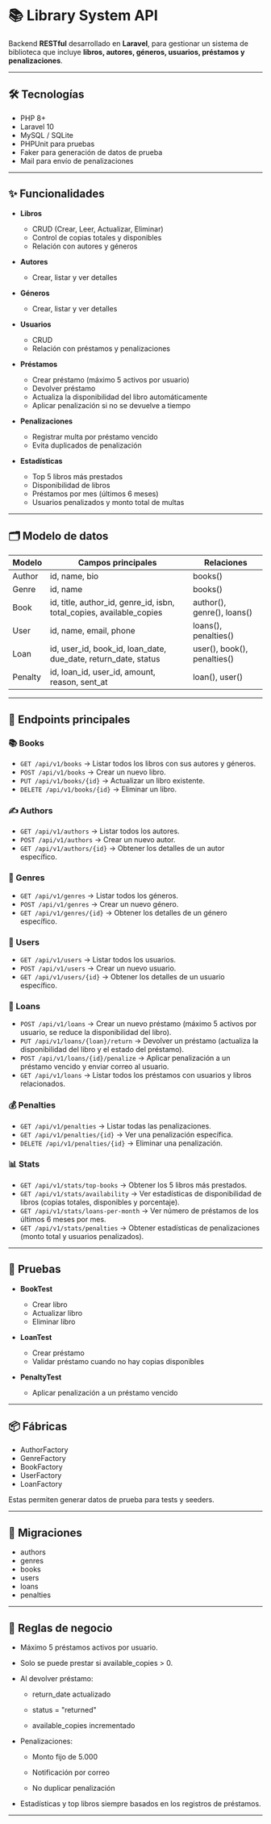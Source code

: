 
# 📚 Library System API

Backend **RESTful** desarrollado en **Laravel**, para gestionar un sistema de biblioteca que incluye **libros, autores, géneros, usuarios, préstamos y penalizaciones**.

---

## 🛠 Tecnologías

- PHP 8+
- Laravel 10
- MySQL / SQLite
- PHPUnit para pruebas
- Faker para generación de datos de prueba
- Mail para envío de penalizaciones

---

## ✨ Funcionalidades

- **Libros**
  - CRUD (Crear, Leer, Actualizar, Eliminar)
  - Control de copias totales y disponibles
  - Relación con autores y géneros

- **Autores**
  - Crear, listar y ver detalles

- **Géneros**
  - Crear, listar y ver detalles

- **Usuarios**
  - CRUD
  - Relación con préstamos y penalizaciones

- **Préstamos**
  - Crear préstamo (máximo 5 activos por usuario)
  - Devolver préstamo
  - Actualiza la disponibilidad del libro automáticamente
  - Aplicar penalización si no se devuelve a tiempo

- **Penalizaciones**
  - Registrar multa por préstamo vencido
  - Evita duplicados de penalización

- **Estadísticas**
  - Top 5 libros más prestados
  - Disponibilidad de libros
  - Préstamos por mes (últimos 6 meses)
  - Usuarios penalizados y monto total de multas

---

## 🗂 Modelo de datos

| Modelo | Campos principales | Relaciones |
|--------|------------------|-----------|
| Author | id, name, bio | books() |
| Genre  | id, name | books() |
| Book   | id, title, author_id, genre_id, isbn, total_copies, available_copies | author(), genre(), loans() |
| User   | id, name, email, phone | loans(), penalties() |
| Loan   | id, user_id, book_id, loan_date, due_date, return_date, status | user(), book(), penalties() |
| Penalty| id, loan_id, user_id, amount, reason, sent_at | loan(), user() |

---

## 🚀 Endpoints principales

### 📚 Books
- `GET /api/v1/books` → Listar todos los libros con sus autores y géneros.
- `POST /api/v1/books` → Crear un nuevo libro.
- `PUT /api/v1/books/{id}` → Actualizar un libro existente.
- `DELETE /api/v1/books/{id}` → Eliminar un libro.

### ✍️ Authors
- `GET /api/v1/authors` → Listar todos los autores.
- `POST /api/v1/authors` → Crear un nuevo autor.
- `GET /api/v1/authors/{id}` → Obtener los detalles de un autor específico.

### 🎨 Genres
- `GET /api/v1/genres` → Listar todos los géneros.
- `POST /api/v1/genres` → Crear un nuevo género.
- `GET /api/v1/genres/{id}` → Obtener los detalles de un género específico.

### 👤 Users
- `GET /api/v1/users` → Listar todos los usuarios.
- `POST /api/v1/users` → Crear un nuevo usuario.
- `GET /api/v1/users/{id}` → Obtener los detalles de un usuario específico.

### 📖 Loans
- `POST /api/v1/loans` → Crear un nuevo préstamo (máximo 5 activos por usuario, se reduce la disponibilidad del libro).
- `PUT /api/v1/loans/{loan}/return` → Devolver un préstamo (actualiza la disponibilidad del libro y el estado del préstamo).
- `POST /api/v1/loans/{id}/penalize` → Aplicar penalización a un préstamo vencido y enviar correo al usuario.
- `GET /api/v1/loans` → Listar todos los préstamos con usuarios y libros relacionados.

### 💰 Penalties
- `GET /api/v1/penalties` → Listar todas las penalizaciones.
- `GET /api/v1/penalties/{id}` → Ver una penalización específica.
- `DELETE /api/v1/penalties/{id}` → Eliminar una penalización.

### 📊 Stats
- `GET /api/v1/stats/top-books` → Obtener los 5 libros más prestados.
- `GET /api/v1/stats/availability` → Ver estadísticas de disponibilidad de libros (copias totales, disponibles y porcentaje).
- `GET /api/v1/stats/loans-per-month` → Ver número de préstamos de los últimos 6 meses por mes.
- `GET /api/v1/stats/penalties` → Obtener estadísticas de penalizaciones (monto total y usuarios penalizados).

---

## 🧪 Pruebas

- **BookTest**
  - Crear libro
  - Actualizar libro
  - Eliminar libro

- **LoanTest**
  - Crear préstamo
  - Validar préstamo cuando no hay copias disponibles

- **PenaltyTest**
  - Aplicar penalización a un préstamo vencido

---

## 📦 Fábricas

- AuthorFactory
- GenreFactory
- BookFactory
- UserFactory
- LoanFactory

Estas permiten generar datos de prueba para tests y seeders.

---

## 📄 Migraciones

- authors
- genres
- books
- users
- loans
- penalties

---

## 🔧 Reglas de negocio

- Máximo 5 préstamos activos por usuario.

- Solo se puede prestar si available_copies > 0.

- Al devolver préstamo:

    - return_date actualizado

    - status = "returned"

    - available_copies incrementado

- Penalizaciones:

    - Monto fijo de 5.000

    - Notificación por correo

    - No duplicar penalización


- Estadísticas y top libros siempre basados en los registros de préstamos.  

---

